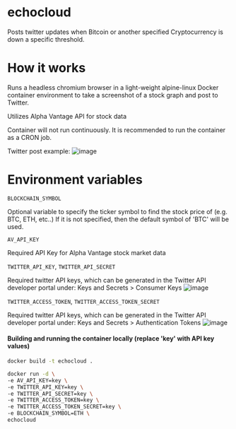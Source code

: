 # echocloud
Posts twitter updates when Bitcoin or another specified Cryptocurrency is down a specific threshold.


# How it works
Runs a headless chromium browser in a light-weight alpine-linux Docker container environment to take a screenshot of a stock graph and post to Twitter.

Utilizes Alpha Vantage API for stock data

Container will not run continuously. It is recommended to run the container as a CRON job.

Twitter post example:
![image](https://user-images.githubusercontent.com/60449948/161397790-fd968587-51f0-4b5c-a7b5-45c2cfa540ef.png)

# Environment variables

`BLOCKCHAIN_SYMBOL`

Optional variable to specify the ticker symbol to find the stock price of (e.g. BTC, ETH, etc..)
If it is not specified, then the default symbol of 'BTC' will be used.

`AV_API_KEY`

Required API Key for Alpha Vantage stock market data


`TWITTER_API_KEY`,
`TWITTER_API_SECRET`

Required twitter API keys, which can be generated in the Twitter API developer portal under: Keys and Secrets > Consumer Keys
![image](https://user-images.githubusercontent.com/60449948/161392837-4e1c9a5b-5f97-4805-bc7c-0813905c4177.png)


`TWITTER_ACCESS_TOKEN`,
`TWITTER_ACCESS_TOKEN_SECRET`


Required twitter API keys, which can be generated in the Twitter API developer portal under: Keys and Secrets > Authentication Tokens
![image](https://user-images.githubusercontent.com/60449948/161392560-526f8d60-edbb-44e2-926f-f558363f13ca.png)


#### Building and running the container locally (replace 'key' with API key values)
  
```bash
docker build -t echocloud .

docker run -d \
-e AV_API_KEY=key \
-e TWITTER_API_KEY=key \
-e TWITTER_API_SECRET=key \
-e TWITTER_ACCESS_TOKEN=key \
-e TWITTER_ACCESS_TOKEN_SECRET=key \
-e BLOCKCHAIN_SYMBOL=ETH \
echocloud
```
  
  



  
 
